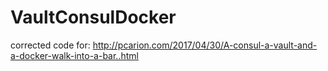# VaultConsulDocker
corrected code for: http://pcarion.com/2017/04/30/A-consul-a-vault-and-a-docker-walk-into-a-bar..html

